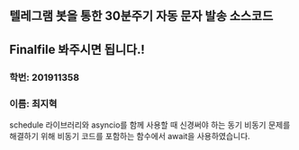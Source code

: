 ## 텔레그램 봇을 통한 30분주기 자동 문자 발송 소스코드

## Finalfile 봐주시면 됩니다.!
### 학번: 201911358
### 이름: 최지혁

schedule 라이브러리와 asyncio를 함께 사용할 때 신경써야 하는 동기 비동기 문제를 해결하기 위해 비동기 코드를 포함하는 함수에서 await을 사용하였습니다.

